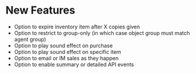 # New Features #

* Option to expire inventory item after X copies given
* Option to restrict to group-only (in which case object group must match agent group)
* Option to play sound effect on purchase
* Option to play sound effect on specific item
* Option to email or IM sales as they happen
* Option to enable summary or detailed API events
